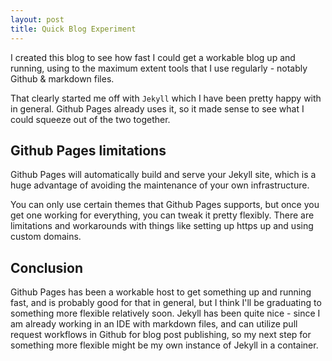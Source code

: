 ```yaml
---
layout: post
title: Quick Blog Experiment
---
```


I created this blog to see how fast I could get a workable blog up and running, using to the maximum extent tools that I use regularly - notably Github & markdown files.

That clearly started me off with `Jekyll` which I have been pretty happy with in general. Github Pages already uses it, so it made sense to see what I could squeeze out of the two together. 

## Github Pages limitations

Github Pages will automatically build and serve your Jekyll site, which is a huge advantage of avoiding the maintenance of your own infrastructure. 

You can only use certain themes that Github Pages supports, but once you get one working for everything, you can tweak it pretty flexibly. There are limitations and workarounds with things like setting up https up and using custom domains. 

## Conclusion

Github Pages has been a workable host to get something up and running fast, and is probably good for that in general, but I think I'll be graduating to something more flexible relatively soon. Jekyll has been quite nice - since I am already working in an IDE with markdown files, and can utilize pull request workflows in Github for blog post publishing, so my next step for something more flexible might be my own instance of Jekyll in a container.

